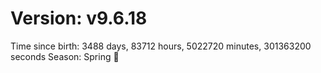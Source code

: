 # Version: v9.6.18
Time since birth: 3488 days, 83712 hours, 5022720 minutes, 301363200 seconds
Season: Spring 🌸
